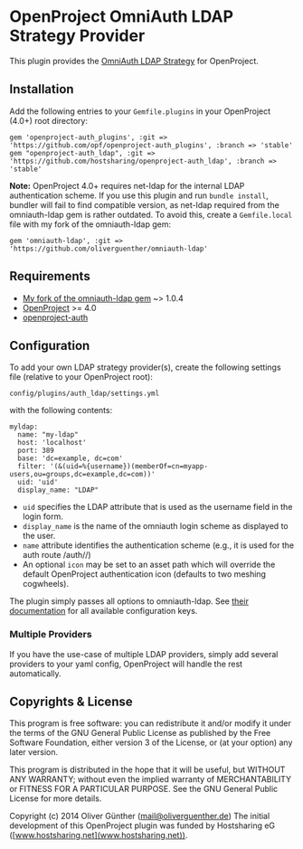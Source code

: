 # OpenProject OmniAuth LDAP Strategy Provider

This plugin provides the [OmniAuth LDAP Strategy](https://github.com/intridea/omniauth-ldap) for OpenProject.

## Installation

Add the following entries to your `Gemfile.plugins` in your OpenProject (4.0+) root directory:

	gem 'openproject-auth_plugins', :git => 'https://github.com/opf/openproject-auth_plugins', :branch => 'stable'
	gem "openproject-auth_ldap", :git => 'https://github.com/hostsharing/openproject-auth_ldap', :branch => 'stable'
	
**Note:** OpenProject 4.0+ requires net-ldap for the internal LDAP authentication scheme. If you use this plugin and run ``bundle install``, bundler will fail to find compatible version, as net-ldap required from the omniauth-ldap gem is rather outdated. To avoid this, create a ``Gemfile.local`` file with my fork of the omniauth-ldap gem:


    gem 'omniauth-ldap', :git => 'https://github.com/oliverguenther/omniauth-ldap'
	

## Requirements

* [My fork of the omniauth-ldap gem](https://github.com/oliverguenther/omniauth-ldap) ~> 1.0.4
* [OpenProject](http://openproject.org) >= 4.0
* [openproject-auth](https://github.com/opf/openproject-auth_plugins)


## Configuration

To add your own LDAP strategy provider(s), create the following settings file (relative to your OpenProject root):

	config/plugins/auth_ldap/settings.yml
	
with the following contents:

	myldap:
	  name: "my-ldap"
	  host: 'localhost'
	  port: 389
	  base: 'dc=example, dc=com'
	  filter: '(&(uid=%{username})(memberOf=cn=myapp-users,ou=groups,dc=example,dc=com))'
	  uid: 'uid'
	  display_name: "LDAP"

 - `uid` specifies the LDAP attribute that is used as the username field in the login form.
 - `display_name` is the name of the omniauth login scheme as displayed to the user.
 - `name` attribute identifies the authentication scheme (e.g., it is used for the auth route /auth/<name>/)
 - An optional `icon` may be set to an asset path which will override the default   OpenProject authentication icon (defaults to two meshing cogwheels).

The plugin simply passes all options to omniauth-ldap. See [their documentation](https://github.com/intridea/omniauth-ldap) for all available configuration keys.

### Multiple Providers

If you have the use-case of multiple LDAP providers, simply add several providers to your yaml config, OpenProject will handle the rest automatically.

## Copyrights & License
This program is free software: you can redistribute it and/or modify
it under the terms of the GNU General Public License as published by
the Free Software Foundation, either version 3 of the License, or
(at your option) any later version.

This program is distributed in the hope that it will be useful,
but WITHOUT ANY WARRANTY; without even the implied warranty of
MERCHANTABILITY or FITNESS FOR A PARTICULAR PURPOSE.  See the
GNU General Public License for more details.

Copyright (c) 2014 Oliver Günther (mail@oliverguenther.de)
The initial development of this OpenProject plugin was funded by Hostsharing eG ([www.hostsharing.net](www.hostsharing.net)).
